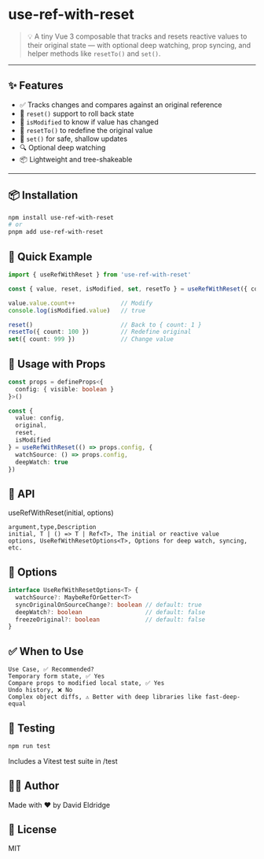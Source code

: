 # use-ref-with-reset

> 💡 A tiny Vue 3 composable that tracks and resets reactive values to their original state — with optional deep watching, prop syncing, and helper methods like `resetTo()` and `set()`.

---

## ✨ Features

- ✅ Tracks changes and compares against an original reference
- 🔁 `reset()` support to roll back state
- 🧠 `isModified` to know if value has changed
- 🔄 `resetTo()` to redefine the original value
- 🔧 `set()` for safe, shallow updates
- 🔍 Optional deep watching
- 📦 Lightweight and tree-shakeable

---

## 📦 Installation

```bash
npm install use-ref-with-reset
# or
pnpm add use-ref-with-reset
```

## 🧪 Quick Example
```typescript
import { useRefWithReset } from 'use-ref-with-reset'

const { value, reset, isModified, set, resetTo } = useRefWithReset({ count: 1 })

value.value.count++             // Modify
console.log(isModified.value)   // true

reset()                         // Back to { count: 1 }
resetTo({ count: 100 })         // Redefine original
set({ count: 999 })             // Change value

```

## 🔧 Usage with Props

```typescript
const props = defineProps<{
  config: { visible: boolean }
}>()

const {
  value: config,
  original,
  reset,
  isModified
} = useRefWithReset(() => props.config, {
  watchSource: () => props.config,
  deepWatch: true
})

```

## 🧰 API

useRefWithReset<T>(initial, options)

```
argument,type,Description
initial, T | () => T | Ref<T>, The initial or reactive value
options, UseRefWithResetOptions<T>, Options for deep watch, syncing, etc.

```

## 🧩 Options
```typescript
interface UseRefWithResetOptions<T> {
  watchSource?: MaybeRefOrGetter<T>
  syncOriginalOnSourceChange?: boolean // default: true
  deepWatch?: boolean                  // default: false
  freezeOriginal?: boolean             // default: false
}

```

## ✅ When to Use

```
Use Case, ✅ Recommended?
Temporary form state, ✅ Yes
Compare props to modified local state, ✅ Yes
Undo history, ❌ No
Complex object diffs, ⚠️ Better with deep libraries like fast-deep-equal

```

## 🧪 Testing

```bash
npm run test
```
Includes a Vitest test suite in /test

## 🧑‍💻 Author

Made with ❤️ by David Eldridge

## 📄 License

MIT